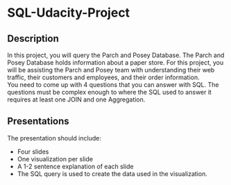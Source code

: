 # SQL-Udacity-Project

## Description
In this project, you will query the Parch and Posey Database. The Parch and Posey Database holds information about a paper store. For this project, you will be assisting the Parch and Posey team with understanding their web traffic, their customers and employees, and their order information.<br>
You need to come up with 4 questions that you can answer with SQL. The questions must be complex enough to where the SQL used to answer it requires at least one JOIN and one Aggregation.

## Presentations
The presentation should include:
- Four slides
- One visualization per slide
- A 1-2 sentence explanation of each slide
- The SQL query is used to create the data used in the visualization.
